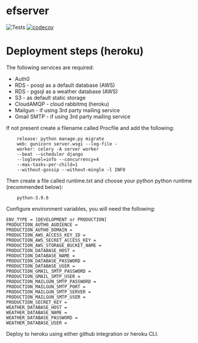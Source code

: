 # efserver
![Tests](https://github.com/EFTechnicalPM/efserver/actions/workflows/tests.yml/badge.svg)
[![codecov](https://codecov.io/gh/EFTechnicalPM/efserver/branch/main/graph/badge.svg?token=N851jEIDBs)](https://codecov.io/gh/EFTechnicalPM/efserver)

# Deployment steps (heroku)

The following services are required:<br>

<ul>
    <li>Auth0</li>
    <li>RDS - posql as a default database (AWS)</li>
    <li>RDS - pgsql as a weather database (AWS)</li>
    <li>S3 - as default static storage</li>
    <li>CloudAMQP - cloud rabbitmq (heroku)</li>
    <li>Mailgun - if using 3rd party mailing service</li>
    <li>Gmail SMTP - if using 3rd party mailing service</li>
</ul>

If not present create a filename called Procfile and add the following:

        release: python manage.py migrate
        web: gunicorn server.wsgi --log-file -
        worker: celery -A server worker 
        --beat --scheduler django   
        --loglevel=info --concurrency=4 
        --max-tasks-per-child=1 
        --without-gossip --without-mingle -l INFO


Then create a file called runtime.txt and choose your python python runtime (recommended below):

        python-3.9.6


Configure environment variables, you will need the following:

    ENV_TYPE = [DEVELOPMENT or PRODUCTION]
    PRODUCTION_AUTH0_AUDIENCE =
    PRODUCTION_AUTH0_DOMAIN =
    PRODUCTION_AWS_ACCESS_KEY_ID =
    PRODUCTION_AWS_SECRET_ACCESS_KEY =
    PRODUCTION_AWS_STORAGE_BUCKET_NAME =
    PRODUCTION_DATABASE_HOST =
    PRODUCTION_DATABASE_NAME =
    PRODUCTION_DATABASE_PASSWORD =
    PRODUCTION_DATABASE_USER =
    PRODUCTION_GMAIL_SMTP_PASSWORD =
    PRODUCTION_GMAIL_SMTP_USER =
    PRODUCTION_MAILGUN_SMTP_PASSWORD =
    PRODUCTION_MAILGUN_SMTP_PORT =
    PRODUCTION_MAILGUN_SMTP_SERVER =
    PRODUCTION_MAILGUN_SMTP_USER =
    PRODUCTION_SECRET_KEY =
    WEATHER_DATABASE_HOST =
    WEATHER_DATABASE_NAME =
    WEATHER_DATABASE_PASSWORD =
    WEATHER_DATABASE_USER =

Deploy to heroku using either github integration or heroku CLI.
